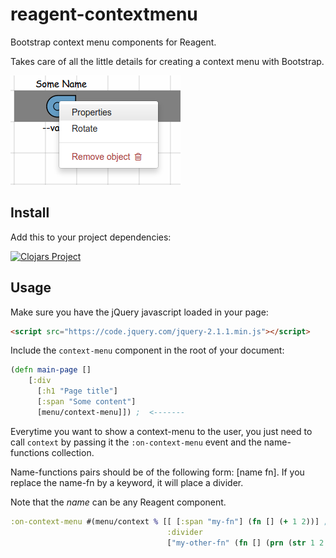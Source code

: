 # reagent-contextmenu

Bootstrap context menu components for Reagent.

Takes care of all the little details for creating a context menu with Bootstrap.

<img src="https://raw.githubusercontent.com/Frozenlock/reagent-contextmenu/master/contextmenu-example.png"
 alt="Context menu demo" title="Context menu demo"/>

## Install
Add this to your project dependencies:

[![Clojars Project](http://clojars.org/org.clojars.frozenlock/reagent-contextmenu/latest-version.svg)](http://clojars.org/org.clojars.frozenlock/reagent-contextmenu)


## Usage

Make sure you have the jQuery javascript loaded in your page:
```html
<script src="https://code.jquery.com/jquery-2.1.1.min.js"></script>
```


Include the `context-menu` component in the root of your document:

```clj
(defn main-page []
	[:div
	  [:h1 "Page title"]
	  [:span "Some content"]
	  [menu/context-menu]]) ;  <-------
```

Everytime you want to show a context-menu to the user, you just need to call `context` by passing it the `:on-context-menu` event and the name-functions collection.

Name-functions pairs should be of the following form: [name fn].
If you replace the name-fn by a keyword, it will place a divider.

Note that the *name* can be any Reagent component.


```clj
:on-context-menu #(menu/context % [[ [:span "my-fn"] (fn [] (+ 1 2))] ; <---- the name is a span
	                               :divider
	                               ["my-other-fn" (fn [] (prn (str 1 2 3)))]])
```
